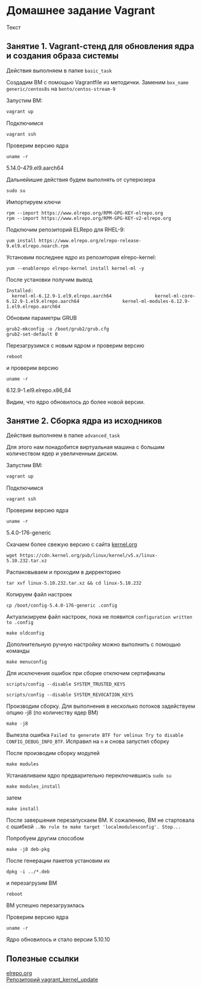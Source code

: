 # Домашнее задание Vagrant
Текст

## Занятие 1. Vagrant-стенд для обновления ядра и создания образа системы
Действия выполняем в папке `basic_task`

Создадим ВМ с помощью Vagrantfile из методички. Заменим `box_name` `generic/centos8s` на `bento/centos-stream-9`

Запустим ВМ:
```sh
vagrant up
```
Подключимся
```
vagrant ssh
```
Проверим версию ядра
```
uname -r
```
5.14.0-479.el9.aarch64

Дальнейишие действия будем выполнять от суперюзера
```
sudo su
```
Импортируем ключи
```
rpm --import https://www.elrepo.org/RPM-GPG-KEY-elrepo.org
rpm --import https://www.elrepo.org/RPM-GPG-KEY-v2-elrepo.org
```
Подключим репозиторий ELRepo для RHEL-9:
```
yum install https://www.elrepo.org/elrepo-release-9.el9.elrepo.noarch.rpm
```
Установим последнее ядро из репозитория elrepo-kernel:
```
yum --enablerepo elrepo-kernel install kernel-ml -y
```
После установки получим вывод
```
Installed:
  kernel-ml-6.12.9-1.el9.elrepo.aarch64                kernel-ml-core-6.12.9-1.el9.elrepo.aarch64                kernel-ml-modules-6.12.9-1.el9.elrepo.aarch64   
```
Обновим параметры GRUB
```
grub2-mkconfig -o /boot/grub2/grub.cfg
grub2-set-default 0
```
Перезагрузимся с новым ядром и проверим версию
```
reboot
```
и проверим версию
```
uname -r
```
6.12.9-1.el9.elrepo.x86_64

Видим, что ядро обновилось до более новой версии.

## Занятие 2. Сборка ядра из исходников
Действия выполняем в папке `advanced_task`

Для этого нам понадобится виртуальная машина с большим количеством ядер и увеличенным диском.

Запустим ВМ:
```sh
vagrant up
```
Подключимся
```
vagrant ssh
```
Проверим версию ядра
```
uname -r
```
5.4.0-176-generic

Скачаем более свежую версию с сайта [kernel.org](https://kernel.org)
```
wget https://cdn.kernel.org/pub/linux/kernel/v5.x/linux-5.10.232.tar.xz
```
Распаковываем и проходим в дирректорию
```
tar xvf linux-5.10.232.tar.xz && cd linux-5.10.232
```

Копируем файл настроек

```
cp /boot/config-5.4.0-176-generic .config
```

Актуализируем файл настроек, пока не появится `configuration written to .config`
```
make oldconfig
```

Дополнительную ручную настройку можно выполнить с помощью команды
```
make menuconfig
```

Для исключения ошибок при сборке отключим сертификаты
```
scripts/config --disable SYSTEM_TRUSTED_KEYS
```
```
scripts/config --disable SYSTEM_REVOCATION_KEYS
```
Производим сборку. Для выполнения в несколько потоков задействуем опцию -j8 (по количеству ядер ВМ)

```
make -j8
```

Вылезла ошибка
`Failed to generate BTF for vmlinux
Try to disable CONFIG_DEBUG_INFO_BTF`.
Исправил на `n` и снова запустил сборку

После производим сборку модулей
```
make modules
```

Устанавливаем ядро предварительно переключившись `sudo su`
```
make modules_install
```
затем
```
make install
```
После завершения перезапускаем ВМ. К сожалению,
ВМ не стартовала с ошибкой `..No rule to make target 'localmodulesconfig'. Stop...`

Попробуем другим способом
```
make -j8 deb-pkg
```
После генерации пакетов установим их
```
dpkg -i ../*.deb
```
и перезагрузим ВМ
```
reboot
```
ВМ успешно перезагрузилась

Проверим версию ядра
```
uname -r
```
Ядро обновилось и стало версии 5.10.10

## Полезные ссылки
[elrepo.org](https://elrepo.org/wiki/doku.php?id=start)
<br>
[Репозиторий vagrant_kernel_update](https://github.com/Nickmob/vagrant_kernel_update)